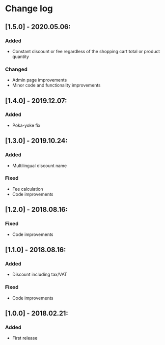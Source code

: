 # Change log

## [1.5.0] - 2020.05.06:
### Added
- Constant discount or fee regardless of the shopping cart total or product quantity
### Changed
- Admin page improvements
- Minor code and functionality improvements

## [1.4.0] - 2019.12.07:
### Added
- Poka-yoke fix

## [1.3.0] - 2019.10.24:
### Added
- Multilingual discount name
### Fixed
- Fee calculation
- Code improvements

## [1.2.0] - 2018.08.16:
### Fixed
- Code improvements

## [1.1.0] - 2018.08.16:
### Added
- Discount including tax/VAT
### Fixed
- Code improvements

## [1.0.0] - 2018.02.21:
### Added
- First release
